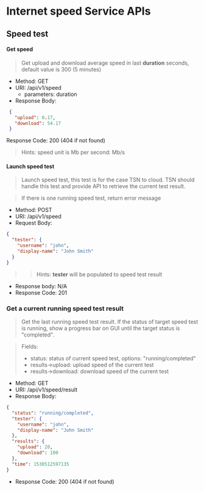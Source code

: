 # Internet speed Service APIs

## Speed test

#### Get speed
> Get upload and download average speed in last **duration** seconds, default value is 300 (5 minutes)

* Method: GET
* URI: /api/v1/speed
  - parameters: duration
* Response Body:

```json
 {
   "upload": 0.17,
   "download": 54.17
 }
```
Response Code: 200 (404 if not found)

> Hints: speed unit is Mb per second: Mb/s

#### Launch speed test
> Launch speed test, this test is for the case TSN to cloud. TSN should handle this test and provide API to retrieve the current test result.

> If there is one running speed test, return error message

* Method: POST
* URI: /api/v1/speed
* Request Body:

```json
{
  "tester": {
    "username": "john",
    "display-name": "John Smith"
  }
}
```
>> Hints: **tester** will be populated to speed test result
* Response body: N/A
* Response Code: 201

### Get a current running speed test result
> Get the last running speed test result. If the status of target speed test is running, show a progress bar on GUI until the target status is "completed".

> Fields:
> - status: status of current speed test, options: "running/completed"
> - results->upload: upload speed of the current test
> - results->download: download speed of the current test

* Method: GET
* URI: /api/v1/speed/result
* Response Body:

```json
{
  "status": "running/completed",
  "tester": {
    "username": "john",
    "display-name": "John Smith"
  },
  "results": {
    "upload": 20,
    "download": 100
  },
  "time": 1530512597135
}
```
* Response Code: 200 (404 if not found)
